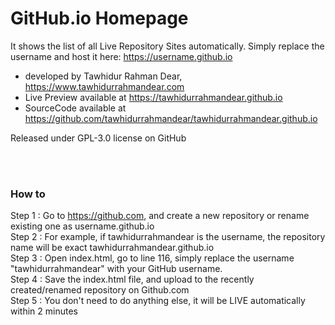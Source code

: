 # GitHub.io Homepage <br>
It shows the list of all Live Repository Sites automatically. Simply replace the username and host it here: https://username.github.io <br>

* developed by Tawhidur Rahman Dear, https://www.tawhidurrahmandear.com <br>
* Live Preview available at https://tawhidurrahmandear.github.io <br>
* SourceCode available at https://github.com/tawhidurrahmandear/tawhidurrahmandear.github.io <br>

Released under GPL-3.0 license on GitHub 

<br>
<br>

### How to
Step 1 : Go to https://github.com, and create a new repository or rename existing one as username.github.io <br>
Step 2 : For example, if tawhidurrahmandear is the username, the repository name will be exact tawhidurrahmandear.github.io <br>
Step 3 : Open index.html, go to line 116, simply replace the username "tawhidurrahmandear" with your GitHub username. <br>
Step 4 : Save the index.html file, and upload to the recently created/renamed repository on Github.com <br>
Step 5 : You don't need to do anything else, it will be LIVE automatically within 2 minutes
